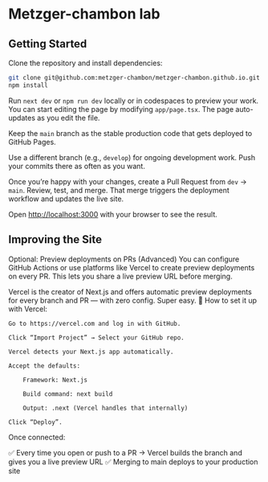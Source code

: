 # Metzger-chambon lab

## Getting Started

Clone the repository and install dependencies:

```bash
git clone git@github.com:metzger-chambon/metzger-chambon.github.io.git
npm install
```

Run `next dev` or `npm run dev` locally or in codespaces to preview your work. You can start editing the page by modifying `app/page.tsx`. The page auto-updates as you edit the file.

Keep the `main` branch as the stable production code that gets deployed to GitHub Pages.

Use a different branch (e.g., `develop`) for ongoing development work.
Push your commits there as often as you want.

Once you’re happy with your changes, create a Pull Request from `dev` → `main`. Review, test, and merge. That merge triggers the deployment workflow and updates the live site.

Open [http://localhost:3000](http://localhost:3000) with your browser to see the result.

## Improving the Site

Optional: Preview deployments on PRs (Advanced)
You can configure GitHub Actions or use platforms like Vercel to create preview deployments on every PR.
This lets you share a live preview URL before merging.

Vercel is the creator of Next.js and offers automatic preview deployments for every branch and PR — with zero config. Super easy.
🚀 How to set it up with Vercel:

    Go to https://vercel.com and log in with GitHub.

    Click “Import Project” → Select your GitHub repo.

    Vercel detects your Next.js app automatically.

    Accept the defaults:

        Framework: Next.js

        Build command: next build

        Output: .next (Vercel handles that internally)

    Click “Deploy”.

Once connected:

✅ Every time you open or push to a PR → Vercel builds the branch and gives you a live preview URL
✅ Merging to main deploys to your production site